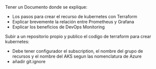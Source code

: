 Tener un Documento donde se explique:
- Los pasos para crear el recurso de kubernetes con Terraform
- Explicar brevemente la relación entre Prometheus y Grafana
- Explicar los beneficios de DevOps Monitoring

Subir a un repositorio propio y publico el codigo de terraform para crear kubernetes:
- Debe tener configurador el subscription, el nombre del grupo de recursos y el nombre del AKS segun las nomenclatura de Azure
- añadir git.ignore
